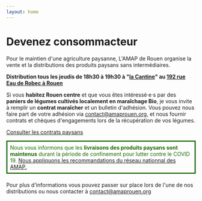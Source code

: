 ```yaml
---
layout: home
---
```


# Devenez consommacteur

Pour le maintien d'une agriculture paysanne,  L'AMAP de Rouen organise la vente et la distributions des produits paysans sans intermédiaires.

**Distribution tous les jeudis de 18h30 à 19h30 à "[la Cantine](http://lacantinerouen.fr)" au [192 rue Eau de Robec à Rouen](https://www.openstreetmap.org/node/5018484090#map=19/49.44157/1.09920)**

Si vous **habitez Rouen centre** et que vous êtes intéressé·e·s par des **paniers de légumes cultivés localement en maraîchage Bio**, je vous invite à remplir un **contrat maraîcher** et un bulletin d'adhésion. Vous pouvez nous faire part de votre adhésion via <contact@amaprouen.org>, et nous fournir contrats et chèques d'engagements lors de la récupération de vos légumes.

[Consulter les contrats paysans](https://github.com/amaprouen/Contrats/tree/master/format-pdf)

<div style="color:#1e6a00; padding: 0.5em; border: 3px solid; margin-bottom: 1.5em">
Nous vous informons que les <strong>livraisons des produits paysans sont maintenus</strong> durant la période de confinement pour lutter contre le COVID 19. <a href="http://miramap.org/CORONA-VIRUS-maintien-des-livraisons-AMAP-et-des-circuits-courts-en-general.html">Nous appliquons les recommandations du réseau nationnal des AMAP.</a>
</div>

Pour plus d'informations vous pouvez passer sur place lors de l'une de nos distributions ou nous contacter à <contact@amaprouen.org>
